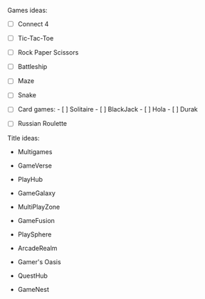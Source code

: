 Games ideas:
-[ ] Connect 4 

-[ ] Tic-Tac-Toe 

-[ ] Rock Paper Scissors  

-[ ] Battleship

-[ ] Maze

-[ ] Snake

-[ ] Card games:
        - [ ] Solitaire
        - [ ] BlackJack
        - [ ] Hola
        - [ ] Durak
-[ ] Russian Roulette



Title ideas:
- Multigames

- GameVerse

- PlayHub

- GameGalaxy

- MultiPlayZone

- GameFusion

- PlaySphere

- ArcadeRealm

- Gamer's Oasis

- QuestHub

- GameNest
